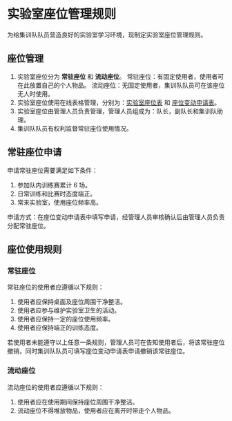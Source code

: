# 实验室座位管理规则

为给集训队队员营造良好的实验室学习环境，现制定实验室座位管理规则。

## 座位管理

1. 实验室座位分为 **常驻座位** 和 **流动座位**。
    常驻座位：有固定使用者，使用者可在此放置自己的个人物品。
    流动座位：无固定使用者，集训队队员可在该座位无人时使用。
2. 实验室座位使用在线表格管理，分别为：[实验室座位表](https://docs.qq.com/sheet/DYk9sbXl4VEpYV2lZ) 和 [座位变动申请表](https://docs.qq.com/sheet/DYnZ1b2NsdkxrWFBn)。
3. 实验室座位由管理人员负责管理，管理人员组成为：队长，副队长和集训队助理。
4. 集训队队员有权利监督常驻座位使用情况。

## 常驻座位申请

申请常驻座位需要满足如下条件：

1. 参加队内训练赛累计 6 场。
2. 日常训练和比赛时态度端正。
3. 常来实验室，使用座位频率高。

申请方式：在座位变动申请表中填写申请，经管理人员审核确认后由管理人员负责分配常驻座位。

## 座位使用规则

### 常驻座位

常驻座位的使用者应遵循以下规则：

1. 使用者应保持桌面及座位周围干净整洁。
2. 使用者应参与维护实验室卫生的活动。
3. 使用者应保持一定的座位使用频率。
4. 使用者应保持端正的训练态度。

若使用者未能遵守以上任意一条规则，管理人员可在告知使用者后，将该常驻座位撤销，同时集训队队员可填写座位变动申请表申请撤销该常驻座位。

### 流动座位

流动座位的使用者应遵循以下规则：

1. 使用者应在使用期间保持座位周围干净整洁。
2. 流动座位不得堆放物品，使用者应在离开时带走个人物品。
